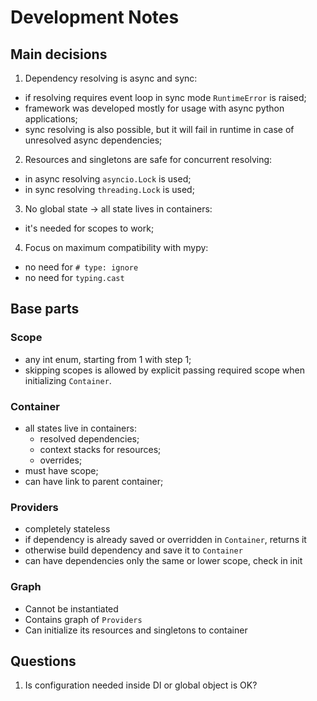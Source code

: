 # Development Notes
## Main decisions
1. Dependency resolving is async and sync:
  - if resolving requires event loop in sync mode `RuntimeError` is raised;
  - framework was developed mostly for usage with async python applications;
  - sync resolving is also possible, but it will fail in runtime in case of unresolved async dependencies;
2. Resources and singletons are safe for concurrent resolving:
  - in async resolving `asyncio.Lock` is used;
  - in sync resolving `threading.Lock` is used;
3. No global state -> all state lives in containers:
  - it's needed for scopes to work;
4. Focus on maximum compatibility with mypy:
  - no need for `# type: ignore`
  - no need for `typing.cast`

## Base parts
### Scope
- any int enum, starting from 1 with step 1;
- skipping scopes is allowed by explicit passing required scope when initializing `Container`.

### Container
- all states live in containers:
  - resolved dependencies;
  - context stacks for resources;
  - overrides;
- must have scope;
- can have link to parent container;

### Providers
- completely stateless
- if dependency is already saved or overridden in `Container`, returns it
- otherwise build dependency and save it to `Container`
- can have dependencies only the same or lower scope, check in init

### Graph
- Cannot be instantiated
- Contains graph of `Providers`
- Can initialize its resources and singletons to container

## Questions
1. Is configuration needed inside DI or global object is OK?
